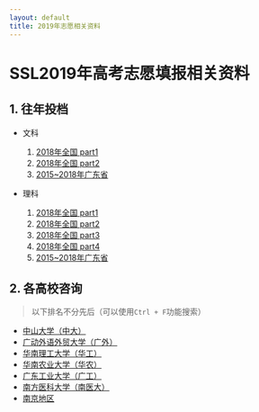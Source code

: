 ```yaml
---
layout: default
title: 2019年志愿相关资料
---
```


# SSL2019年高考志愿填报相关资料

## 1. 往年投档

* 文科
    1. <a href="../images/gaokao/往年/2018全国文科P1.png" target="_blank">2018年全国 part1</a>
    2. <a href="../images/gaokao/往年/2018全国文科P2.png" target="_blank">2018年全国 part2</a>
    3. <a href="../images/gaokao/往年/2015~2018文科" target="_blank">2015~2018年广东省</a>

* 理科
    1. <a href="../images/gaokao/往年/2018全国理科P1.png" target="_blank">2018年全国 part1</a>
    2. <a href="../images/gaokao/往年/2018全国理科P2.png" target="_blank">2018年全国 part2</a>
    3. <a href="../images/gaokao/往年/2018全国理科P3.png" target="_blank">2018年全国 part3</a>
    4. <a href="../images/gaokao/往年/2018全国理科P4.png" target="_blank">2018年全国 part4</a>
    5. <a href="..images/gaokao/往年/2015~2018理科" target="_blank">2015~2018年广东省</a>


## 2. 各高校咨询

> 以下排名不分先后（可以使用`Ctrl + F`功能搜索）

* <a href="中大">中山大学（中大）</a>
* <a href="广外">广动外语外贸大学（广外）</a>
* <a href="华工">华南理工大学（华工）</a>
* <a href="华农">华南农业大学（华农）</a>
* <a href="广工">广东工业大学（广工）</a>
* <a href="南医大">南方医科大学（南医大）</a>
* <a href="南京">南京地区</a>